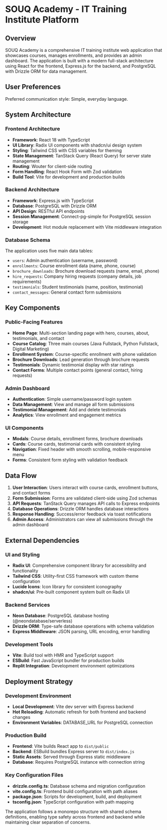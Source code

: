 # SOUQ Academy - IT Training Institute Platform

## Overview

SOUQ Academy is a comprehensive IT training institute web application that showcases courses, manages enrollments, and provides an admin dashboard. The application is built with a modern full-stack architecture using React for the frontend, Express.js for the backend, and PostgreSQL with Drizzle ORM for data management.

## User Preferences

Preferred communication style: Simple, everyday language.

## System Architecture

### Frontend Architecture
- **Framework**: React 18 with TypeScript
- **UI Library**: Radix UI components with shadcn/ui design system
- **Styling**: Tailwind CSS with CSS variables for theming
- **State Management**: TanStack Query (React Query) for server state management
- **Routing**: Wouter for client-side routing
- **Form Handling**: React Hook Form with Zod validation
- **Build Tool**: Vite for development and production builds

### Backend Architecture
- **Framework**: Express.js with TypeScript
- **Database**: PostgreSQL with Drizzle ORM
- **API Design**: RESTful API endpoints
- **Session Management**: Connect-pg-simple for PostgreSQL session storage
- **Development**: Hot module replacement with Vite middleware integration

### Database Schema
The application uses five main data tables:
- `users`: Admin authentication (username, password)
- `enrollments`: Course enrollment data (name, phone, course)
- `brochure_downloads`: Brochure download requests (name, email, phone)
- `hire_requests`: Company hiring requests (company details, job requirements)
- `testimonials`: Student testimonials (name, position, testimonial)
- `contact_messages`: General contact form submissions

## Key Components

### Public-Facing Features
- **Home Page**: Multi-section landing page with hero, courses, about, testimonials, and contact
- **Course Catalog**: Three main courses (Java Fullstack, Python Fullstack, Digital Marketing)
- **Enrollment System**: Course-specific enrollment with phone validation
- **Brochure Downloads**: Lead generation through brochure requests
- **Testimonials**: Dynamic testimonial display with star ratings
- **Contact Forms**: Multiple contact points (general contact, hiring requests)

### Admin Dashboard
- **Authentication**: Simple username/password login system
- **Data Management**: View and manage all form submissions
- **Testimonial Management**: Add and delete testimonials
- **Analytics**: View enrollment and engagement metrics

### UI Components
- **Modals**: Course details, enrollment forms, brochure downloads
- **Cards**: Course cards, testimonial cards with consistent styling
- **Navigation**: Fixed header with smooth scrolling, mobile-responsive menu
- **Forms**: Consistent form styling with validation feedback

## Data Flow

1. **User Interaction**: Users interact with course cards, enrollment buttons, and contact forms
2. **Form Submission**: Forms are validated client-side using Zod schemas
3. **API Requests**: TanStack Query manages API calls to Express endpoints
4. **Database Operations**: Drizzle ORM handles database interactions
5. **Response Handling**: Success/error feedback via toast notifications
6. **Admin Access**: Administrators can view all submissions through the admin dashboard

## External Dependencies

### UI and Styling
- **Radix UI**: Comprehensive component library for accessibility and functionality
- **Tailwind CSS**: Utility-first CSS framework with custom theme configuration
- **Lucide Icons**: Icon library for consistent iconography
- **shadcn/ui**: Pre-built component system built on Radix UI

### Backend Services
- **Neon Database**: PostgreSQL database hosting (@neondatabase/serverless)
- **Drizzle ORM**: Type-safe database operations with schema validation
- **Express Middleware**: JSON parsing, URL encoding, error handling

### Development Tools
- **Vite**: Build tool with HMR and TypeScript support
- **ESBuild**: Fast JavaScript bundler for production builds
- **Replit Integration**: Development environment optimizations

## Deployment Strategy

### Development Environment
- **Local Development**: Vite dev server with Express backend
- **Hot Reloading**: Automatic refresh for both frontend and backend changes
- **Environment Variables**: DATABASE_URL for PostgreSQL connection

### Production Build
- **Frontend**: Vite builds React app to `dist/public`
- **Backend**: ESBuild bundles Express server to `dist/index.js`
- **Static Assets**: Served through Express static middleware
- **Database**: Requires PostgreSQL instance with connection string

### Key Configuration Files
- **drizzle.config.ts**: Database schema and migration configuration
- **vite.config.ts**: Frontend build configuration with path aliases
- **package.json**: Scripts for development, build, and deployment
- **tsconfig.json**: TypeScript configuration with path mapping

The application follows a monorepo structure with shared schema definitions, enabling type safety across frontend and backend while maintaining clear separation of concerns.